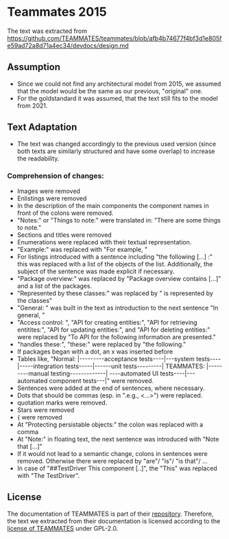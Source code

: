# Teammates 2015

The text was extracted from https://github.com/TEAMMATES/teammates/blob/afb4b74677f4bf3d1e805fe59ad72a8d71a4ec34/devdocs/design.md

## Assumption
* Since we could not find any architectural model from 2015, we assumed that the model would be the same as our previous, "original" one.
* For the goldstandard it was assumed, that the text still fits to the model from 2021.


## Text Adaptation
* The text was changed accordingly to the previous used version (since both texts are similarly structured and have some overlap) to increase the readability. 

### Comprehension of changes: 
* Images were removed
* Enlistings were removed
* In the description of the main components the component names in front of the colons were removed.
* "Notes:" or "Things to note:" were translated in: "There are some things to note."
* Sections and titles were removed
* Enumerations were replaced with their textual representation.
* "Example:" was replaced with "For example, "
* For listings introduced with a sentence including "the following [...] :" this was replaced with a list of the objects of the list. Additionally, the subject of the sentence was made explicit if necessary. 
* "Package overview:" was replaced by "Package overview contains [...]" and a list of the packages.
* "Represented by these classes:" was replaced by "<Subject> is represented by the classes"
* "General: " was built in the text as introduction to the next sentence "In general, "
* "Access control: ", "API for creating entities:", "API for retrieving entitites:", "API for updating entities:", and "API for deleting entities:" were replaced by "To API for <use case> the following information are presented."
* "handles these:", "these:"  were replaced by "the following."
* If packages began with a dot, an x was inserted before
* Tables like, "Normal: |---------acceptance tests----|---system tests----|-----integration tests-----|------unit tests---------| TEAMMATES: |---------manual testing-------------| ----automated UI tests----|---automated component tests---|" were removed.
* Sentences were added at the end of sentences, where necessary.
* Dots that should be commas (esp. in ".e.g., <...>") were replaced.
* quotation marks were removed.
* Stars were removed
* { were removed
* At "Protecting persistable objects:" the colon was replaced with a comma
* At "Note:" in floating text, the next sentence was introduced with "Note that [...]"
* If it would not lead to a semantic change, colons in sentences were removed. Otherwise there were replaced by "are"/ "is"/ "is that"/ ...
* In case of "##TestDriver This component [..]", the "This" was replaced with "The TestDriver".

## License

The documentation of TEAMMATES is part of their [repository](https://github.com/TEAMMATES/teammates).
Therefore, the text we extracted from their documentation is licensed according to the [license of TEAMMATES](https://github.com/TEAMMATES/teammates/blob/master/LICENSE) under GPL-2.0.

